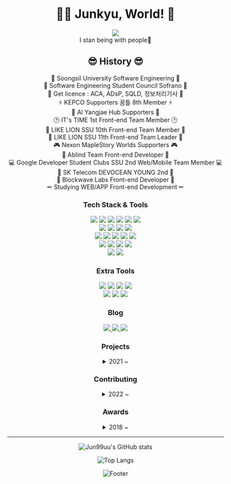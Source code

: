 <div align="center">
<h1 align="center">👩‍🚀 Junkyu, World! 🚀</h1>
<img src="https://user-images.githubusercontent.com/44965706/155652608-c81785e2-6bfe-435f-ae25-79d5787e8946.gif"/><br/>
I stan being with people💜

## 😎 History 😎

🏫 Soongsil University Software Engineering 🏫 <br/>
🎵 Software Engineering Student Council Sofrano 🎵 <br/>
📃 Get licence : ACA, ADsP, SQLD, 정보처리기사 📃 <br/>
⚡ KEPCO Supporters 꿈틀 8th Member ⚡ <br/>
🤖 AI Yangjae Hub Supporters 🤖 <br/>
🕑 IT's TIME 1st Front-end Team Member 🕑 <br/>
🦁 LIKE LION SSU 10th Front-end Team Member 🦁 <br/>
🦁 LIKE LION SSU 11th Front-end Team Leader 🦁 <br/>
🎮️ Nexon MapleStory Worlds Supporters 🎮️ <br/>
🎨 Ablind Team Front-end Developer 🎨 <br/>
💻 Google Developer Student Clubs SSU 2nd Web/Mobile Team Member 💻 <br/>
🗼 SK Telecom DEVOCEAN YOUNG 2nd 🗼 <br/>
🏢 Blockwave Labs Front-end Developer 🏢 <br/>
✏ Studying WEB/APP Front-end Development ✏ <br/>


### Tech Stack & Tools

<p>
  <img src="https://img.shields.io/badge/HTML5-E34F26?style=plastic-square&logo=HTML5&logoColor=white"/>
  <img src="https://img.shields.io/badge/JavaScript-F7DF1E?style=plastic-square&logo=JavaScript&logoColor=white"/>
  <img src="https://img.shields.io/badge/TypeScript-3178C6?style=plastic-square&logo=TypeScript&logoColor=white"/>
  <img src="https://img.shields.io/badge/CSS3-1572B6?style=plastic-square&logo=CSS3&logoColor=white"/>
  <img src="https://img.shields.io/badge/SCSS-CC6699?style=plastic-square&logo=Sass&logoColor=white"/>
  <img src="https://img.shields.io/badge/Emotion-B4319E?style=plastic-square&logo=funimation&logoColor=white"/><br/>
  <img src="https://img.shields.io/badge/React-61DAFB?style=plastic-square&logo=React&logoColor=white"/>
  <img src="https://img.shields.io/badge/Next.js-000000?style=plastic-square&logo=Next.js&logoColor=white"/>
  <img src="https://img.shields.io/badge/Electron-47848F?style=plastic-square&logo=Electron&logoColor=white"/>
  <img src="https://img.shields.io/badge/React Native-2D3E50?style=plastic-square&logo=React&logoColor=white"/><br/>
  <img src="https://img.shields.io/badge/Storybook-FF4785?style=plastic-square&logo=Storybook&logoColor=white"/>
  <img src="https://img.shields.io/badge/Jest-C21325?style=plastic-square&logo=Jest&logoColor=white"/>
  <img src="https://img.shields.io/badge/Redux-764ABC?style=plastic-square&logo=Redux&logoColor=white"/>
  <img src="https://img.shields.io/badge/Recoil-0075EB?style=plastic-square&logo=React&logoColor=white"/>
  <img src="https://img.shields.io/badge/React Query-FF4154?style=plastic-square&logo=React Query&logoColor=white"/><br/>
  <img src="https://img.shields.io/badge/Android-3DDC84?style=plastic&logo=Android&logoColor=white"/>
  <img src="https://img.shields.io/badge/AndroidStudio-3DDC84?style=plastic&logo=Android Studio&logoColor=white"/>
  <img src="https://img.shields.io/badge/Java-007396?style=plastic&logo=Java&logoColor=white"/>
  <img src="https://img.shields.io/badge/Kotlin-7F52FF?style=plastic-square&logo=Kotlin&logoColor=white"/><br/>
  <img src="https://img.shields.io/badge/Lua-2C2D72?style=plastic-square&logo=Lua&logoColor=white"/>
  <img src="https://img.shields.io/badge/Firebase-FFCA28?style=plastic-square&logo=Firebase&logoColor=white"/><br/>

</p>

### Extra Tools

<p>
  <img src="https://img.shields.io/badge/GitHub-181717?style=plastic&logo=GitHub&logoColor=white"/>
  <img src="https://img.shields.io/badge/Notion-000000?style=plastic&logo=Notion&logoColor=white"/>
  <img src="https://img.shields.io/badge/Slack-4A154B?style=plastic&logo=Slack&logoColor=white"/>
  <img src="https://img.shields.io/badge/Figma-F24E1E?style=plastic&logo=Figma&logoColor=white"/><br/>
  <img src="https://img.shields.io/badge/AdobePhotoshop-31A8FF?style=plastic&logo=Adobe Photoshop&logoColor=white"/>
  <img src="https://img.shields.io/badge/AdobeXD-FF61F6?style=plastic&logo=Adobe XD&logoColor=white"/>
  <img src="https://img.shields.io/badge/PowerPoint-B7472A?style=plastic&logo=Microsoft PowerPoint&logoColor=white"/>
</p>

### Blog

<p>
  <a href="https://blog.naver.com/igun0423">
    <img src="https://img.shields.io/badge/Kyulog-03C75A?style=plastic&logo=Naver&logoColor=white"/>
  </a>
  <a href="https://velog.io/@igun0423">
    <img src="https://img.shields.io/badge/Kyulog-20C997?style=plastic&logo=Velog&logoColor=white"/>
  </a>
  <a href="https://www.instagram.com/99uu_u/">
    <img src="https://img.shields.io/badge/InstaKyuram-E4405F?style=plastic&logo=Instagram&logoColor=white"/>
  </a>
</p>

### Projects
<details>
<summary>2021 ~</summary>
<div markdown="1">

|프로젝트명|개발 기간|규모|완료 여부|
|------|---|---|---|
|[AI 양재 허브 별자리 테스트](https://github.com/Jun99uu/ConstellationTestWeb)|2021. 10|`Toy Project`|**`Completed`**|
|[Art In Dance](https://github.com/Jun99uu/Art_In_Dance)|2021. 11 ~ 2021. 12|`Toy Project`|**`Completed`**|
|[전부네덕](https://github.com/Jun99uu/JBND)|2022. 02|`Toy Project`|**`Completed`**|
|[Booklog with SWYG](https://github.com/Jun99uu/Book-log-Frontend-2)|2022. 09 ~ 2022. 12|**`Team Project`**|**`Completed`**|
|[짐꾼](https://github.com/Jun99uu/Software_Frontend)|2022. 03 ~ 2022. 07|**`Team Project`**|**`Completed`**|
|[PLOVO](https://github.com/Jun99uu/PLOVO_frontend)|2022. 08 ~ 2022. 09|**`Team Project`**|**`Completed`**|
|[Novelism](https://github.com/Jun99uu/osogi2jo)|2022. 09 ~ 2022. 12|**`Team Project`**|**`Completed`**|
|[HOROS OCULAR](https://github.com/Jun99uu/horos-ocular)|2022. 09 ~ 2022. 12|**`Team Project`**|**`Completed`**|
|[FITBACK](https://github.com/Jun99uu/FITBACK-Frontend)|2022. 10 ~ 2022. 12|**`Team Project`**|**`Completed`**|
|[Talk Me Merry Christmas](https://github.com/Jun99uu/TalkMeMerryChristmas)|2022. 11|**`Team Project`**|**`Completed`**|
|[termterm : 텀텀](https://apps.apple.com/kr/app/termterm/id6467411513)|2023. 03 ~ |**`Team Project`**|**`Completed`**|
|[DE:BOOST](https://github.com/Jun99uu/DE-BOOST)|2023. 06 ~ 2023. 07|**`Team Project`**|**`Completed`**|
|[Aurora](https://github.com/Jun99uu/beautiful-aurora)|2023. 08|**`Team Project`**|**`Completed`**|
|[QVE Protocol](https://www.qve.today/)|2023. 03 ~ 2023. 05|**`Product`**|**`Completed`**|
|[Yours](https://yoursnft.me/)|2023. 07 ~ 2023. 11|**`Product`**|**`Completed`**|
|[Yours Marketplace](https://marketplace.yoursnft.me/)|2023. 08 ~ 2023. 11|**`Product`**|**`Completed`**|
|[Yourlabs](https://yourlabs.info/)|2023. 08|**`For Sales`**|**`Completed`**|
|[Yourstudio](https://studio.yoursnft.me/)|2023. 11|**`Event Promotion`**|**`Completed`**|
|[SSUDOBI](https://github.com/gdsc-ssu/ssudobi-refactor)|2023. 10 ~ |**`Team Project`**|`In Progress`|
|[BAMBI](https://github.com/Jun99uu/Bambi)|2023. 11|**`Side Project`**|**`Completed`**|

</div>
</details>

### Contributing
<details>
<summary>2022 ~</summary>
<div markdown="1">

|저장소|참여 기간|소속|완료 여부|
|------|---|---|---|
|[CS 지식 저장소](https://github.com/gdsc-ssu/cs-study)|2022. 10 ~ |**`GDSC SSU`**|`Completed`|
|[숨 참고 JS DEEP DIVE](https://github.com/Jun99uu/JS-Deep-Dive)|2023. 01 ~ |**`SSU LIKE LION 10th`**|`Completed`|
|[웹 프론트엔드 성능 최적화 가이드](https://github.com/DEVOCEAN-YOUNG-FPOG/FPOG)|2023. 05 ~ 2023. 06|**`SKT DEVOCEAN YOUNT`**|`Completed`|
|[Next.js Docs 한글화 프로젝트](https://github.com/Nextjs-kr/Nextjs.kr/blob/main/docs/02-app/02-api-reference/04-functions/use-report-web-vitals.mdx)|2023. 06|**`*`**|`Completed`|

</div>
</details>

### Awards
<details>
<summary>2018 ~</summary>
<div markdown="1">

|상명|수상일|비고|
|------|---|---|
|**한국 IT정책경영학회 학술대회 우수상**|2018. 12. 12||
|**2019 유니브 엑스포 우수상**|2019. 06. 02|한국 전력 서포터즈<br/>`대학생 연합 기획 봉사동아리 꿈틀` 수상|
|**AI 양재 허브 우수 서포터즈 상**|2021. 12. 21||
|**대학생 연합 IT 동아리 잇츠타임 팀 MVP 상**|2022. 07. 30||
|**건국대학교 캠퍼스타운<br/>2022 K-이노스 캠퍼스타운 우수상**|2022. 08. 26|`Ablind` 수상|
|**숭실대학교 슈퍼스타 창업경진대회 우수상**|2022. 10. 28|`Ablind` 수상|
|**2023 숭실대학교 소프트웨어 공모전 총장상**|2023. 08. 07|`DE:BOOST` 수상 및 특허 출원 완료|
|**2023 숭실대학교 캡스톤 디자인 경진대회 장려상**|2023. 09. 12|`DE:BOOST` 수상|

</div>
</details>
  
<hr/>


<p>

![Jun99uu's GitHub stats](https://github-readme-stats.vercel.app/api?username=Jun99uu&show_icons=true&theme=onedark)

![Top Langs](https://github-readme-stats.vercel.app/api/top-langs/?username=Jun99uu&layout=compact)

</p>

![Footer](https://capsule-render.vercel.app/api?type=waving&color=auto&height=200&section=footer)
</div>


<!--
**Jun99uu/Jun99uu** is a ✨ _special_ ✨ repository because its `README.md` (this file) appears on your GitHub profile.

Here are some ideas to get you started:

- 🔭 I’m currently working on ...
- 🌱 I’m currently learning ...
- 👯 I’m looking to collaborate on ...
- 🤔 I’m looking for help with ...
- 💬 Ask me about ...
- 📫 How to reach me: ...
- 😄 Pronouns: ...
- ⚡ Fun fact: ...
-->
